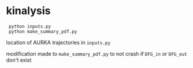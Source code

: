 # kinalysis

```
 python inputs.py
 python make_summary_pdf.py
```
location of AURKA trajectories in `inputs.py`

modification made to `make_summary_pdf.py` to not crash if `DFG_in` or `DFG_out` don't exist
